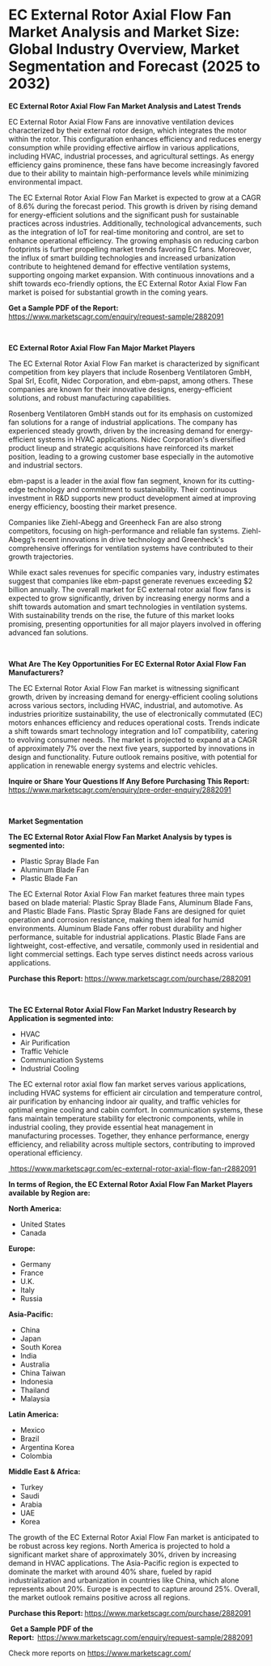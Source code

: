 <p><h1>EC External Rotor Axial Flow Fan Market Analysis and Market Size: Global Industry Overview, Market Segmentation and Forecast (2025 to 2032)</h1></p><p><strong>EC External Rotor Axial Flow Fan Market Analysis and Latest Trends</strong></p>
<p><p>EC External Rotor Axial Flow Fans are innovative ventilation devices characterized by their external rotor design, which integrates the motor within the rotor. This configuration enhances efficiency and reduces energy consumption while providing effective airflow in various applications, including HVAC, industrial processes, and agricultural settings. As energy efficiency gains prominence, these fans have become increasingly favored due to their ability to maintain high-performance levels while minimizing environmental impact.</p><p>The EC External Rotor Axial Flow Fan Market is expected to grow at a CAGR of 8.6% during the forecast period. This growth is driven by rising demand for energy-efficient solutions and the significant push for sustainable practices across industries. Additionally, technological advancements, such as the integration of IoT for real-time monitoring and control, are set to enhance operational efficiency. The growing emphasis on reducing carbon footprints is further propelling market trends favoring EC fans. Moreover, the influx of smart building technologies and increased urbanization contribute to heightened demand for effective ventilation systems, supporting ongoing market expansion. With continuous innovations and a shift towards eco-friendly options, the EC External Rotor Axial Flow Fan market is poised for substantial growth in the coming years.</p></p>
<p><strong>Get a Sample PDF of the Report:&nbsp;</strong> <a href="https://www.marketscagr.com/enquiry/request-sample/2882091?utm_campaign=2637&utm_medium=2&utm_source=Github&utm_content=ia&utm_term=12032025&utm_id=ec-external-rotor-axial-flow-fan">https://www.marketscagr.com/enquiry/request-sample/2882091</a></p>
<p>&nbsp;</p>
<p><strong>EC External Rotor Axial Flow Fan Major Market Players</strong></p>
<p><p>The EC External Rotor Axial Flow Fan market is characterized by significant competition from key players that include Rosenberg Ventilatoren GmbH, Spal Srl, Ecofit, Nidec Corporation, and ebm-papst, among others. These companies are known for their innovative designs, energy-efficient solutions, and robust manufacturing capabilities.</p><p>Rosenberg Ventilatoren GmbH stands out for its emphasis on customized fan solutions for a range of industrial applications. The company has experienced steady growth, driven by the increasing demand for energy-efficient systems in HVAC applications. Nidec Corporation's diversified product lineup and strategic acquisitions have reinforced its market position, leading to a growing customer base especially in the automotive and industrial sectors. </p><p>ebm-papst is a leader in the axial flow fan segment, known for its cutting-edge technology and commitment to sustainability. Their continuous investment in R&D supports new product development aimed at improving energy efficiency, boosting their market presence. </p><p>Companies like Ziehl-Abegg and Greenheck Fan are also strong competitors, focusing on high-performance and reliable fan systems. Ziehl-Abegg’s recent innovations in drive technology and Greenheck's comprehensive offerings for ventilation systems have contributed to their growth trajectories.</p><p>While exact sales revenues for specific companies vary, industry estimates suggest that companies like ebm-papst generate revenues exceeding $2 billion annually. The overall market for EC external rotor axial flow fans is expected to grow significantly, driven by increasing energy norms and a shift towards automation and smart technologies in ventilation systems. With sustainability trends on the rise, the future of this market looks promising, presenting opportunities for all major players involved in offering advanced fan solutions.</p></p>
<p>&nbsp;</p>
<p><strong>What Are The Key Opportunities For EC External Rotor Axial Flow Fan Manufacturers?</strong></p>
<p><p>The EC External Rotor Axial Flow Fan market is witnessing significant growth, driven by increasing demand for energy-efficient cooling solutions across various sectors, including HVAC, industrial, and automotive. As industries prioritize sustainability, the use of electronically commutated (EC) motors enhances efficiency and reduces operational costs. Trends indicate a shift towards smart technology integration and IoT compatibility, catering to evolving consumer needs. The market is projected to expand at a CAGR of approximately 7% over the next five years, supported by innovations in design and functionality. Future outlook remains positive, with potential for application in renewable energy systems and electric vehicles.</p></p>
<p><strong>Inquire or Share Your Questions If Any Before Purchasing This Report:</strong> <a href="https://www.marketscagr.com/enquiry/pre-order-enquiry/2882091?utm_campaign=2637&utm_medium=2&utm_source=Github&utm_content=ia&utm_term=12032025&utm_id=ec-external-rotor-axial-flow-fan">https://www.marketscagr.com/enquiry/pre-order-enquiry/2882091</a></p>
<p>&nbsp;</p>
<p><strong>Market Segmentation</strong></p>
<p><strong>The EC External Rotor Axial Flow Fan Market Analysis by types is segmented into:</strong></p>
<p><ul><li>Plastic Spray Blade Fan</li><li>Aluminum Blade Fan</li><li>Plastic Blade Fan</li></ul></p>
<p><p>The EC External Rotor Axial Flow Fan market features three main types based on blade material: Plastic Spray Blade Fans, Aluminum Blade Fans, and Plastic Blade Fans. Plastic Spray Blade Fans are designed for quiet operation and corrosion resistance, making them ideal for humid environments. Aluminum Blade Fans offer robust durability and higher performance, suitable for industrial applications. Plastic Blade Fans are lightweight, cost-effective, and versatile, commonly used in residential and light commercial settings. Each type serves distinct needs across various applications.</p></p>
<p><strong>Purchase this Report:&nbsp;</strong><a href="https://www.marketscagr.com/purchase/2882091?utm_campaign=2637&utm_medium=2&utm_source=Github&utm_content=ia&utm_term=12032025&utm_id=ec-external-rotor-axial-flow-fan">https://www.marketscagr.com/purchase/2882091</a></p>
<p>&nbsp;</p>
<p><strong>The EC External Rotor Axial Flow Fan Market Industry Research by Application is segmented into:</strong></p>
<p><ul><li>HVAC</li><li>Air Purification</li><li>Traffic Vehicle</li><li>Communication Systems</li><li>Industrial Cooling</li></ul></p>
<p><p>The EC external rotor axial flow fan market serves various applications, including HVAC systems for efficient air circulation and temperature control, air purification by enhancing indoor air quality, and traffic vehicles for optimal engine cooling and cabin comfort. In communication systems, these fans maintain temperature stability for electronic components, while in industrial cooling, they provide essential heat management in manufacturing processes. Together, they enhance performance, energy efficiency, and reliability across multiple sectors, contributing to improved operational efficiency.</p></p>
<p><a href="https://www.marketscagr.com/ec-external-rotor-axial-flow-fan-r2882091?utm_campaign=2637&utm_medium=2&utm_source=Github&utm_content=ia&utm_term=12032025&utm_id=ec-external-rotor-axial-flow-fan">&nbsp;https://www.marketscagr.com/ec-external-rotor-axial-flow-fan-r2882091</a></p>
<p><strong>In terms of Region, the EC External Rotor Axial Flow Fan Market Players available by Region are:</strong></p>
<p>
    <p> <strong> North America: </strong>
        <ul>
            <li>United States</li>
            <li>Canada</li>
        </ul>
        </p> 
    <p> <strong> Europe: </strong>
        <ul>
            <li>Germany</li>
            <li>France</li>
            <li>U.K.</li>
            <li>Italy</li>
            <li>Russia</li>
        </ul>
        </p> 
    <p> <strong> Asia-Pacific: </strong>
        <ul>
            <li>China</li>
            <li>Japan</li>
            <li>South Korea</li>
            <li>India</li>
            <li>Australia</li>
            <li>China Taiwan</li>
            <li>Indonesia</li>
            <li>Thailand</li>
            <li>Malaysia</li>
        </ul>
        </p> 
    <p> <strong> Latin America: </strong>
        <ul>
            <li>Mexico</li>
            <li>Brazil</li>
            <li>Argentina Korea</li>
            <li>Colombia</li>
        </ul>
        </p> 
    <p> <strong> Middle East & Africa: </strong>
        <ul>
            <li>Turkey</li>
            <li>Saudi</li>
            <li>Arabia</li>
            <li>UAE</li>
            <li>Korea</li>
        </ul>
    </p>
    </p>
<p><p>The growth of the EC External Rotor Axial Flow Fan market is anticipated to be robust across key regions. North America is projected to hold a significant market share of approximately 30%, driven by increasing demand in HVAC applications. The Asia-Pacific region is expected to dominate the market with around 40% share, fueled by rapid industrialization and urbanization in countries like China, which alone represents about 20%. Europe is expected to capture around 25%. Overall, the market outlook remains positive across all regions.</p></p>
<p><strong>Purchase this Report: </strong><a href="https://www.marketscagr.com/purchase/2882091?utm_campaign=2637&utm_medium=2&utm_source=Github&utm_content=ia&utm_term=12032025&utm_id=ec-external-rotor-axial-flow-fan">https://www.marketscagr.com/purchase/2882091</a></p>
<p>&nbsp;<strong>Get a Sample PDF of the Report:&nbsp;&nbsp;</strong><a href="https://www.marketscagr.com/enquiry/request-sample/2882091?utm_campaign=2637&utm_medium=2&utm_source=Github&utm_content=ia&utm_term=12032025&utm_id=ec-external-rotor-axial-flow-fan">https://www.marketscagr.com/enquiry/request-sample/2882091</a></p>
<p><strong></strong></p>
<p>Check more reports on <a href="https://www.marketscagr.com/?utm_campaign=2637&utm_medium=2&utm_source=Github&utm_content=ia&utm_term=12032025&utm_id=ec-external-rotor-axial-flow-fan">https://www.marketscagr.com/</a></p>